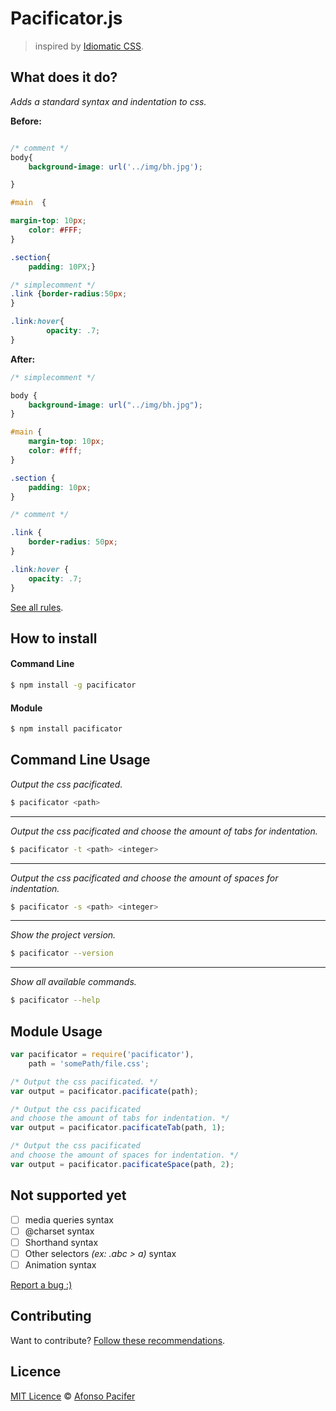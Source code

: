 # Pacificator.js

> inspired by [Idiomatic CSS](https://github.com/necolas/idiomatic-css).

## What does it do?

*Adds a standard syntax and indentation to css.*

**Before:**
```css

/* comment */
body{
	background-image: url('../img/bh.jpg');

}

#main  {

margin-top: 10px;
	color: #FFF;
}

.section{
	padding: 10PX;}

/* simplecomment */
.link {border-radius:50px;
}

.link:hover{
        opacity: .7;
}
```

**After:**
```css
/* simplecomment */

body {
	background-image: url("../img/bh.jpg");
}

#main {
	margin-top: 10px;
	color: #fff;
}

.section {
	padding: 10px;
}

/* comment */

.link {
	border-radius: 50px;
}

.link:hover {
	opacity: .7;
}

```

[See all rules]().

## How to install

#### Command Line

```sh
$ npm install -g pacificator
```

#### Module

```sh
$ npm install pacificator
```

## Command Line Usage

*Output the css pacificated.*

```sh
$ pacificator <path>
```
<hr>

*Output the css pacificated and choose the amount of tabs for indentation.*

```sh
$ pacificator -t <path> <integer>
```

<hr>

*Output the css pacificated and choose the amount of spaces for indentation.*

```sh
$ pacificator -s <path> <integer>
```

<hr>

*Show the project version.*

```sh
$ pacificator --version
```

<hr>

*Show all available commands.*

```sh
$ pacificator --help
```

## Module Usage

```js
var pacificator = require('pacificator'),
    path = 'somePath/file.css';

/* Output the css pacificated. */
var output = pacificator.pacificate(path);

/* Output the css pacificated
and choose the amount of tabs for indentation. */
var output = pacificator.pacificateTab(path, 1);

/* Output the css pacificated
and choose the amount of spaces for indentation. */
var output = pacificator.pacificateSpace(path, 2);
```

## Not supported yet

- [ ] media queries syntax
- [ ] @charset syntax
- [ ] Shorthand syntax
- [ ] Other selectors *(ex: .abc > a)* syntax
- [ ] Animation syntax

[Report a bug :)](https://github.com/afonsopacifer/pacificator/issues)

## Contributing

Want to contribute? [Follow these recommendations](https://github.com/afonsopacifer/pacificator/blob/master/CONTRIBUTING.md).

## Licence

[MIT Licence](https://github.com/afonsopacifer/pacificator/blob/master/LICENCE.md) © [Afonso Pacifer](http://afonsopacifer.com/)
